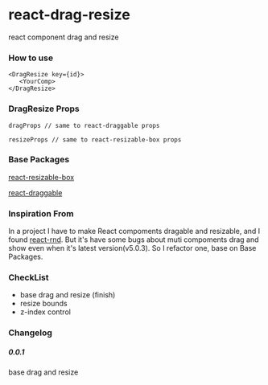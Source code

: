 # react-drag-resize
react component drag and resize

### How to use

    <DragResize key={id}>
       <YourComp>
    </DragResize>


### DragResize Props

    dragProps // same to react-draggable props

    resizeProps // same to react-resizable-box props

### Base Packages
[react-resizable-box](https://github.com/bokuweb/react-resizable-box)

[react-draggable](https://github.com/mzabriskie/react-draggable)

### Inspiration From

In a project I have to make React compoments dragable and resizable, and I found [react-rnd](https://github.com/bokuweb/react-rnd). But it's have some bugs about muti compoments drag and show even when it's latest version(v5.0.3).
So I refactor one, base on Base Packages.

### CheckList
* base drag and resize (finish)
* resize bounds
* z-index control

### Changelog
##### 0.0.1 

base drag and resize